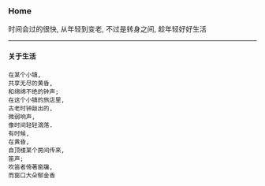 ### Home
时间会过的很快,
从年轻到变老,
不过是转身之间,
趁年轻好好生活

---

#### 关于生活
```
在某个小镇,
共享无尽的黄昏,
和绵绵不绝的钟声;
在这个小镇的旅店里,
古老时钟敲出的,
微弱响声,
像时间轻轻滴落.
有时候,
在黄昏,
自顶楼某个房间传来,
笛声;
吹笛者倚著窗牖,
而窗口大朵郁金香
```